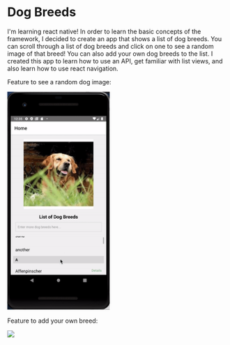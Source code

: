 # Dog Breeds

I'm learning react native! In order to learn the basic concepts of the framework, I decided to create an app that shows a list of dog breeds. You can scroll through a list of dog breeds and click on one to see a random image of that breed! You can also add your own dog breeds to the list. I created this app to learn how to use an API, get familiar with list views, and also learn how to use react navigation.

Feature to see a random dog image:

<img src="homepage.gif" height="500">

Feature to add your own breed:

<img src="detailspage.gif" height="500">
